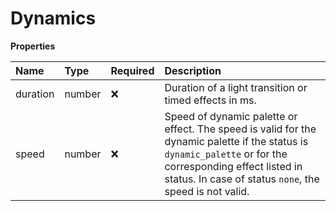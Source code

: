 # Dynamics

**Properties**

| Name     | Type   | Required | Description                                                                                                                                                                                                           |
| :------- | :----- | :------- | :-------------------------------------------------------------------------------------------------------------------------------------------------------------------------------------------------------------------- |
| duration | number | ❌       | Duration of a light transition or timed effects in ms.                                                                                                                                                                |
| speed    | number | ❌       | Speed of dynamic palette or effect. The speed is valid for the dynamic palette if the status is `dynamic_palette` or for the corresponding effect listed in status. In case of status `none`, the speed is not valid. |

<!-- This file was generated by liblab | https://liblab.com/ -->
